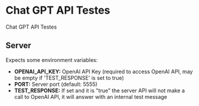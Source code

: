 # Chat GPT API Testes
Chat GPT API Testes

## Server
Expects some environment variables:

- **OPENAI_API_KEY:** OpenAI API Key (required to access OpenAI API, may be empty if 'TEST_RESPONSE' is set to true)
- **PORT:** Server port (default: 5555)
- **TEST_RESPONSE:** If set and it is "true" the server API will not make a call to OpenAI API, it will answer with an internal test message